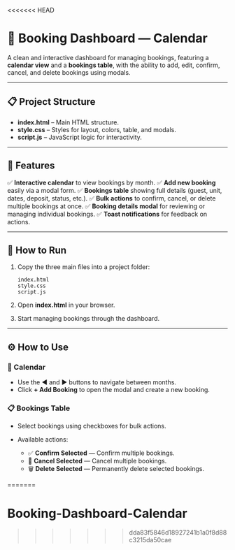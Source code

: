 <<<<<<< HEAD
# 🏨 Booking Dashboard — Calendar

A clean and interactive dashboard for managing bookings, featuring a **calendar view** and a **bookings table**, with the ability to add, edit, confirm, cancel, and delete bookings using modals.

---

## 📋 Project Structure

* **index.html** – Main HTML structure.
* **style.css** – Styles for layout, colors, table, and modals.
* **script.js** – JavaScript logic for interactivity.

---

## 🧩 Features

✅ **Interactive calendar** to view bookings by month.
✅ **Add new booking** easily via a modal form.
✅ **Bookings table** showing full details (guest, unit, dates, deposit, status, etc.).
✅ **Bulk actions** to confirm, cancel, or delete multiple bookings at once.
✅ **Booking details modal** for reviewing or managing individual bookings.
✅ **Toast notifications** for feedback on actions.

---

## 🧠 How to Run

1. Copy the three main files into a project folder:

   ```
   index.html
   style.css
   script.js
   ```
2. Open **index.html** in your browser.
3. Start managing bookings through the dashboard.

---

## ⚙️ How to Use

### 📅 Calendar

* Use the ◀ and ▶ buttons to navigate between months.
* Click **+ Add Booking** to open the modal and create a new booking.

### 📋 Bookings Table

* Select bookings using checkboxes for bulk actions.
* Available actions:

  * ✅ **Confirm Selected** — Confirm multiple bookings.
  * 🚫 **Cancel Selected** — Cancel multiple bookings.
  * 🗑️ **Delete Selected** — Permanently delete selected bookings.


=======
# Booking-Dashboard-Calendar
>>>>>>> dda83f5846d18927241b1a0f8d88c3215da50cae
